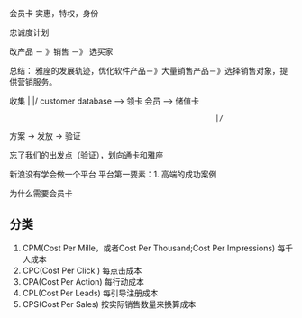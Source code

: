 会员卡
实惠，特权，身份

忠诚度计划

改产品 － 》销售  －》 选买家

总结：
     雅座的发展轨迹，优化软件产品－》大量销售产品－》选择销售对象，提供营销服务。


收集
|
|/
customer database --> 领卡 会员 -->  储值卡

                                                       |/

方案  ->  发放  ->                             验证

忘了我们的出发点（验证），划向通卡和雅座


新浪没有学会做一个平台
平台第一要素：1. 高端的成功案例



为什么需要会员卡

## 分类

1. CPM(Cost Per Mille，或者Cost Per Thousand;Cost Per Impressions) 每千人成本
1. CPC(Cost Per Click ) 每点击成本
1. CPA(Cost Per Action) 每行动成本
  1. CPL(Cost Per Leads) 每引导注册成本
  1. CPS(Cost Per Sales) 按实际销售数量来换算成本
